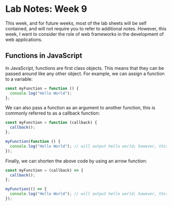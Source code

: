 # Lab Notes: Week 9

This week, and for future weeks, most of the lab sheets will be self contained, and will not require you to refer to additional notes. However, this week, I want to consider the role of web frameworks in the development of web applications.

## Functions in JavaScript

In JavaScript, functions are first class objects. This means that they can be passed around like any other object. For example, we can assign a function to a variable:

```javascript
const myFunction = function () {
  console.log("Hello World");
};
```

We can also pass a function as an argument to another function, this is commonly referred to as a callback function:

```javascript
const myFunction = function (callback) {
  callback();
};

myFunction(function () {
  console.log("Hello World"); // will output hello world; however, this is invoked by myFunction.
});
```

Finally, we can shorten the above code by using an arrow function:

```javascript
const myFunction = (callback) => {
  callback();
};

myFunction(() => {
  console.log("Hello World"); // will output hello world; however, this is invoked by myFunction.
});
```
